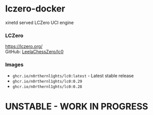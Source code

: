# lczero-docker
xinetd served LCZero UCI engine

### LCZero
https://lczero.org/ <br/>
GitHub: [LeelaChessZero/lc0](https://github.com/LeelaChessZero/lc0)


### Images

- `ghcr.io/n0rthernl1ghts/lc0:latest` - Latest stable release
- `ghcr.io/n0rthernl1ghts/lc0:0.29`
- `ghcr.io/n0rthernl1ghts/lc0:0.28`


# UNSTABLE - WORK IN PROGRESS

